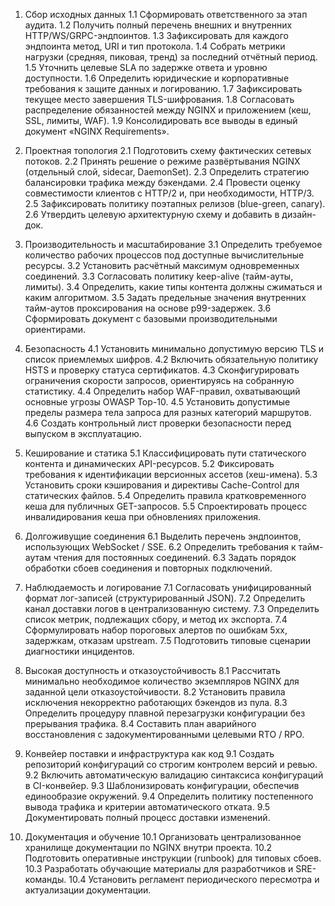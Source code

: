 1. Сбор исходных данных
1.1 Сформировать ответственного за этап аудита.
1.2 Получить полный перечень внешних и внутренних HTTP/WS/GRPC-эндпоинтов.
1.3 Зафиксировать для каждого эндпоинта метод, URI и тип протокола.
1.4 Собрать метрики нагрузки (средняя, пиковая, тренд) за последний отчётный период.
1.5 Уточнить целевые SLA по задержке ответа и уровню доступности.
1.6 Определить юридические и корпоративные требования к защите данных и логированию.
1.7 Зафиксировать текущее место завершения TLS-шифрования.
1.8 Согласовать распределение обязанностей между NGINX и приложением (кеш, SSL, лимиты, WAF).
1.9 Консолидировать все выводы в единый документ «NGINX Requirements».

2. Проектная топология
2.1 Подготовить схему фактических сетевых потоков.
2.2 Принять решение о режиме развёртывания NGINX (отдельный слой, sidecar, DaemonSet).
2.3 Определить стратегию балансировки трафика между бэкендами.
2.4 Провести оценку совместимости клиентов с HTTP/2 и, при необходимости, HTTP/3.
2.5 Зафиксировать политику поэтапных релизов (blue-green, canary).
2.6 Утвердить целевую архитектурную схему и добавить в дизайн-док.

3. Производительность и масштабирование
3.1 Определить требуемое количество рабочих процессов под доступные вычислительные ресурсы.
3.2 Установить расчётный максимум одновременных соединений.
3.3 Согласовать политику keep-alive (тайм-ауты, лимиты).
3.4 Определить, какие типы контента должны сжиматься и каким алгоритмом.
3.5 Задать предельные значения внутренних тайм-аутов проксирования на основе p99-задержек.
3.6 Сформировать документ с базовыми производительными ориентирами.

4. Безопасность
4.1 Установить минимально допустимую версию TLS и список приемлемых шифров.
4.2 Включить обязательную политику HSTS и проверку статуса сертификатов.
4.3 Сконфигурировать ограничения скорости запросов, ориентируясь на собранную статистику.
4.4 Определить набор WAF-правил, охватывающий основные угрозы OWASP Top-10.
4.5 Установить допустимые пределы размера тела запроса для разных категорий маршрутов.
4.6 Создать контрольный лист проверки безопасности перед выпуском в эксплуатацию.

5. Кеширование и статика
5.1 Классифицировать пути статического контента и динамических API-ресурсов.
5.2 Фиксировать требования к идентификации версионных ассетов (хеш-имена).
5.3 Установить сроки кэширования и директивы Cache-Control для статических файлов.
5.4 Определить правила кратковременного кеша для публичных GET-запросов.
5.5 Спроектировать процесс инвалидирования кеша при обновлениях приложения.

6. Долгоживущие соединения
6.1 Выделить перечень эндпоинтов, использующих WebSocket / SSE.
6.2 Определить требования к тайм-аутам чтения для постоянных соединений.
6.3 Задать порядок обработки сбоев соединения и повторных подключений.

7. Наблюдаемость и логирование
7.1 Согласовать унифицированный формат лог-записей (структурированный JSON).
7.2 Определить канал доставки логов в централизованную систему.
7.3 Определить список метрик, подлежащих сбору, и метод их экспорта.
7.4 Сформулировать набор пороговых алертов по ошибкам 5xx, задержкам, отказам upstream.
7.5 Подготовить типовые сценарии диагностики инцидентов.

8. Высокая доступность и отказоустойчивость
8.1 Рассчитать минимально необходимое количество экземпляров NGINX для заданной цели отказоустойчивости.
8.2 Установить правила исключения некорректно работающих бэкендов из пула.
8.3 Определить процедуру плавной перезагрузки конфигурации без прерывания трафика.
8.4 Составить план аварийного восстановления с задокументированными целевыми RTO / RPO.

9. Конвейер поставки и инфраструктура как код
9.1 Создать репозиторий конфигураций со строгим контролем версий и ревью.
9.2 Включить автоматическую валидацию синтаксиса конфигураций в CI-конвейер.
9.3 Шаблонизировать конфигурации, обеспечив единообразие окружений.
9.4 Определить политику постепенного вывода трафика и критерии автоматического отката.
9.5 Документировать полный процесс доставки изменений.

10. Документация и обучение
10.1 Организовать централизованное хранилище документации по NGINX внутри проекта.
10.2 Подготовить оперативные инструкции (runbook) для типовых сбоев.
10.3 Разработать обучающие материалы для разработчиков и SRE-команды.
10.4 Установить регламент периодического пересмотра и актуализации документации.
